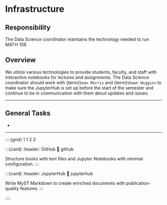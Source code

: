 # Infrastructure

## Responsibility
The Data Science coordinator maintains the technology needed to run MATH 108.

## Overview
We utilize various technologies to provide students, faculty, and staff with interactive notebooks for lectures and assignments. The Data Science coordinator should work with {term}`Sean Morris` and {term}`Shawn Wiggins` to make sure the JupyterHub is set up before the start of the semester and continue to be in communication with them about updates and issues.

---

## General Tasks
- 

---

::::{grid} 1 1 2 2

:::{card}
:header: GitHub 
:link: github

Structure books with text files and Jupyter Notebooks with minimal configuration.
:::

:::{card}
:header: JupyterHub
:link: jupyterhub

Write MyST Markdown to create enriched documents with publication-quality features.
:::


::::